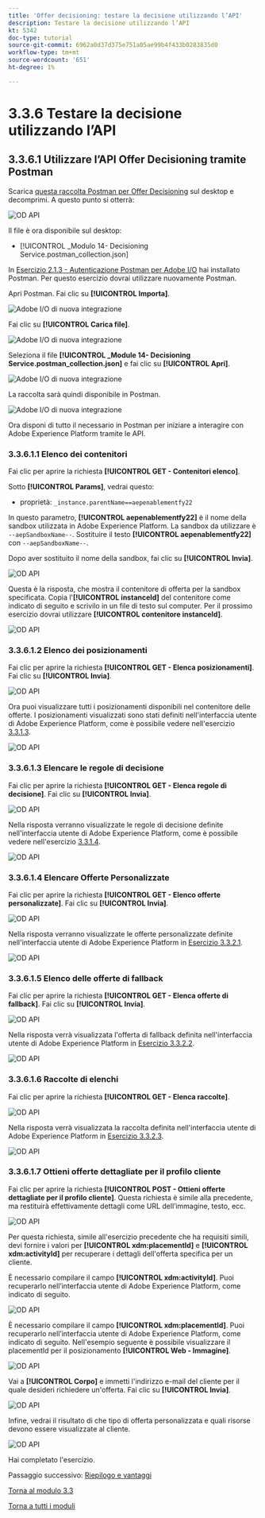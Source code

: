```yaml
---
title: 'Offer decisioning: testare la decisione utilizzando l’API'
description: Testare la decisione utilizzando l’API
kt: 5342
doc-type: tutorial
source-git-commit: 6962a0d37d375e751a05ae99b4f433b0283835d0
workflow-type: tm+mt
source-wordcount: '651'
ht-degree: 1%

---
```


# 3.3.6 Testare la decisione utilizzando l’API

## 3.3.6.1 Utilizzare l’API Offer Decisioning tramite Postman

Scarica [questa raccolta Postman per Offer Decisioning](./../../../assets/postman/postman_offer-decisioning.zip) sul desktop e decomprimi. A questo punto si otterrà:

![OD API](./images/unzip.png)

Il file è ora disponibile sul desktop:

- [!UICONTROL _Modulo 14- Decisioning Service.postman_collection.json]

In [Esercizio 2.1.3 - Autenticazione Postman per Adobe I/O](./../../../modules/rtcdp-b2c/module2.1/ex3.md) hai installato Postman. Per questo esercizio dovrai utilizzare nuovamente Postman.

Apri Postman. Fai clic su **[!UICONTROL Importa]**.

![Adobe I/O di nuova integrazione](./images/postmanui.png)

Fai clic su **[!UICONTROL Carica file]**.

![Adobe I/O di nuova integrazione](./images/pm1.png)

Seleziona il file **[!UICONTROL _Module 14- Decisioning Service.postman_collection.json]** e fai clic su **[!UICONTROL Apri]**.

![Adobe I/O di nuova integrazione](./images/pm2.png)

La raccolta sarà quindi disponibile in Postman.

![Adobe I/O di nuova integrazione](./images/pm3.png)

Ora disponi di tutto il necessario in Postman per iniziare a interagire con Adobe Experience Platform tramite le API.

### 3.3.6.1.1 Elenco dei contenitori

Fai clic per aprire la richiesta **[!UICONTROL GET - Contenitori elenco]**.

Sotto **[!UICONTROL Params]**, vedrai questo:

- proprietà: `_instance.parentName==aepenablementfy22`

In questo parametro, **[!UICONTROL aepenablementfy22]** è il nome della sandbox utilizzata in Adobe Experience Platform. La sandbox da utilizzare è `--aepSandboxName--`. Sostituire il testo **[!UICONTROL aepenablementfy22]** con `--aepSandboxName--`.

Dopo aver sostituito il nome della sandbox, fai clic su **[!UICONTROL Invia]**.

![OD API](./images/api2.png)

Questa è la risposta, che mostra il contenitore di offerta per la sandbox specificata. Copia l&#39;**[!UICONTROL instanceId]** del contenitore come indicato di seguito e scrivilo in un file di testo sul computer. Per il prossimo esercizio dovrai utilizzare **[!UICONTROL contenitore instanceId]**.

![OD API](./images/api3.png)

### 3.3.6.1.2 Elenco dei posizionamenti

Fai clic per aprire la richiesta **[!UICONTROL GET - Elenca posizionamenti]**. Fai clic su **[!UICONTROL Invia]**.

![OD API](./images/api4.png)

Ora puoi visualizzare tutti i posizionamenti disponibili nel contenitore delle offerte. I posizionamenti visualizzati sono stati definiti nell&#39;interfaccia utente di Adobe Experience Platform, come è possibile vedere nell&#39;esercizio [3.3.1.3](./ex1.md).

![OD API](./images/api5.png)

### 3.3.6.1.3 Elencare le regole di decisione

Fai clic per aprire la richiesta **[!UICONTROL GET - Elenca regole di decisione]**. Fai clic su **[!UICONTROL Invia]**.

![OD API](./images/api6.png)

Nella risposta verranno visualizzate le regole di decisione definite nell&#39;interfaccia utente di Adobe Experience Platform, come è possibile vedere nell&#39;esercizio [3.3.1.4](./ex1.md).

![OD API](./images/api7.png)

### 3.3.6.1.4 Elencare Offerte Personalizzate

Fai clic per aprire la richiesta **[!UICONTROL GET - Elenco offerte personalizzate]**. Fai clic su **[!UICONTROL Invia]**.

![OD API](./images/api8.png)

Nella risposta verranno visualizzate le offerte personalizzate definite nell&#39;interfaccia utente di Adobe Experience Platform in [Esercizio 3.3.2.1](./ex2.md).

![OD API](./images/api9.png)

### 3.3.6.1.5 Elenco delle offerte di fallback

Fai clic per aprire la richiesta **[!UICONTROL GET - Elenca offerte di fallback]**. Fai clic su **[!UICONTROL Invia]**.

![OD API](./images/api10.png)

Nella risposta verrà visualizzata l&#39;offerta di fallback definita nell&#39;interfaccia utente di Adobe Experience Platform in [Esercizio 3.3.2.2](./ex2.md).

![OD API](./images/api11.png)

### 3.3.6.1.6 Raccolte di elenchi

Fai clic per aprire la richiesta **[!UICONTROL GET - Elenca raccolte]**.

![OD API](./images/api12.png)

Nella risposta verrà visualizzata la raccolta definita nell&#39;interfaccia utente di Adobe Experience Platform in [Esercizio 3.3.2.3](./ex2.md).

![OD API](./images/api13.png)

### 3.3.6.1.7 Ottieni offerte dettagliate per il profilo cliente

Fai clic per aprire la richiesta **[!UICONTROL POST - Ottieni offerte dettagliate per il profilo cliente]**. Questa richiesta è simile alla precedente, ma restituirà effettivamente dettagli come URL dell’immagine, testo, ecc.

![OD API](./images/api23.png)

Per questa richiesta, simile all&#39;esercizio precedente che ha requisiti simili, devi fornire i valori per **[!UICONTROL xdm:placementId]** e **[!UICONTROL xdm:activityId]** per recuperare i dettagli dell&#39;offerta specifica per un cliente.

È necessario compilare il campo **[!UICONTROL xdm:activityId]**. Puoi recuperarlo nell’interfaccia utente di Adobe Experience Platform, come indicato di seguito.

![OD API](./images/activityid.png)

È necessario compilare il campo **[!UICONTROL xdm:placementId]**. Puoi recuperarlo nell’interfaccia utente di Adobe Experience Platform, come indicato di seguito. Nell&#39;esempio seguente è possibile visualizzare il placementId per il posizionamento **[!UICONTROL Web - Immagine]**.

![OD API](./images/placementid.png)

Vai a **[!UICONTROL Corpo]** e immetti l&#39;indirizzo e-mail del cliente per il quale desideri richiedere un&#39;offerta. Fai clic su **[!UICONTROL Invia]**.

![OD API](./images/api24.png)

Infine, vedrai il risultato di che tipo di offerta personalizzata e quali risorse devono essere visualizzate al cliente.

![OD API](./images/api25.png)

Hai completato l&#39;esercizio.

Passaggio successivo: [Riepilogo e vantaggi](./summary.md)

[Torna al modulo 3.3](./offer-decisioning.md)

[Torna a tutti i moduli](./../../../overview.md)
